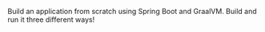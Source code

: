 Build an application from scratch using Spring Boot and GraalVM. Build and run it three different ways!
